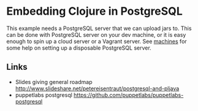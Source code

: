 Embedding Clojure in PostgreSQL
===============================

This example needs a PostgreSQL server that we can upload
jars to.  This can be done with PostgreSQL server on your dev machine, 
or it is easy enough to spin up a cloud server or a Vagrant server. 
See [machines](./machines) for some help on setting up a disposable 
PostgreSQL server.



Links
-----

* Slides giving general roadmap 
  http://www.slideshare.net/petereisentraut/postgresql-and-pljava
* puppetlabs postgresql 
  https://github.com/puppetlabs/puppetlabs-postgresql
